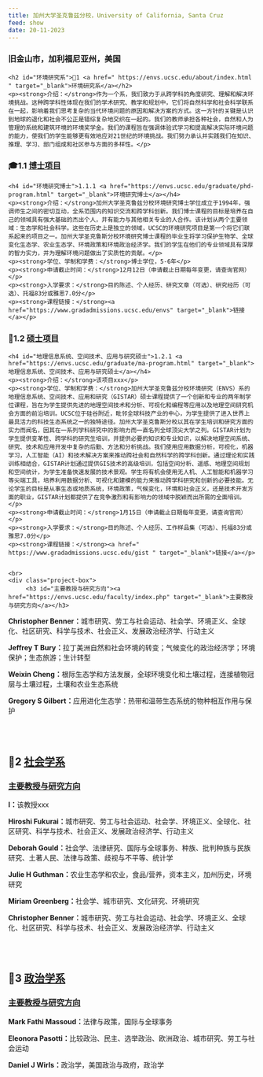 ```yaml
---
title: 加州大学圣克鲁兹分校，University of California, Santa Cruz
feed: show
date: 20-11-2023
---
```


<html lang="zh">
<head>
    <meta charset="UTF-8">
    <title>加州大学圣克鲁兹分校，University of California, Santa Cruz</title>
    <link rel="stylesheet" href="/assets/css/CSS.css">
</head>
<body>
    <h3>旧金山市，加利福尼亚州，美国</h3>

    <h2 id="环境研究系">🏫1 <a href=" https://envs.ucsc.edu/about/index.html " target="_blank">环境研究系</a></h2>
    <p><strong>介绍：</strong>作为一个系，我们致力于从跨学科的角度研究、理解和解决环境挑战。这种跨学科性体现在我们的学术研究、教学和规划中，它们将自然科学和社会科学联系在一起，影响着我们思考复杂的当代环境问题的原因和解决方案的方式。这一方针的关键是认识到地球的退化和社会不公正是错综复杂地交织在一起的。我们的教师承担各种社会，自然和人为管理的系统和建筑环境的环境奖学金。我们的课程旨在强调体验式学习和提高解决实际环境问题的能力，使我们的学生能够更有效地应对21世纪的环境挑战。我们努力承认并实践我们在知识、推理、学习、部门组成和社区参与方面的多样性。</p>

<h3 id="博士项目">🎓1.1 <a href="https://www.gradadmissions.ucsc.edu/graduate-studies" target="_blank">博士项目</a></h3>

    <h4 id="环境研究博士">1.1.1 <a href="https://envs.ucsc.edu/graduate/phd-program.html" target="_blank">环境研究博士</a></h4>
    <p><strong>介绍：</strong>加州大学圣克鲁兹分校环境研究博士学位成立于1994年，强调师生之间的密切互动，全系范围内的知识交流和跨学科创新。我们博士课程的目标是培养在自己的领域具有强大基础的杰出个人，并有能力与其他相关专业的人合作。该计划从两个主要领域：生态学和社会科学。这些在历史上是独立的领域，UCSC的环境研究项目是第一个将它们联系起来的项目之一。加州大学圣克鲁斯分校环境研究博士课程的毕业生将学习保护生物学、全球变化生态学、农业生态学、环境政策和环境政治经济学。我们的学生在他们的专业领域具有深厚的智力实力，并为理解环境问题做出了实质性的贡献。</p>
    <p><strong>学位、学制和学费：</strong>博士学位，5-6年</p>
    <p><strong>申请截止时间：</strong>12月12日（申请截止日期每年变更，请查询官网）</p>
    <p><strong>入学要求：</strong>目的陈述、个人经历、研究文章（可选）、研究经历（可选）、托福83分或雅思7.0分</p>
    <p><strong>课程链接：</strong><a href="https://www.gradadmissions.ucsc.edu/envs" target="_blank">链接</a></p>

<h3 id="硕士项目">📖1.2 <a href="https://www.gradadmissions.ucsc.edu/graduate-studies" target="_blank">硕士项目</a></h3>

    <h4 id="地理信息系统、空间技术、应用与研究硕士">1.2.1 <a href="https://envs.ucsc.edu/graduate/ma-program.html" target="_blank">地理信息系统、空间技术、应用与研究硕士</a></h4>
    <p><strong>介绍：</strong>该项目xxx</p>
    <p><strong>学位、学制和学费：</strong>加州大学圣克鲁兹分校环境研究（ENVS）系的地理信息系统、空间技术、应用和研究（GISTAR）硕士课程提供了一个创新和专业的两年制学位课程，旨在为学生提供先进的地理空间技术和分析、可视化和编程等应用以及地理空间研究机会方面的前沿培训。UCSC位于硅谷附近，毗邻全球科技产业的中心，为学生提供了进入世界上最具活力的科技生态系统之一的独特途径。加州大学圣克鲁斯分校以其在学生培训和研究方面的实力而闻名，因其在一系列学科研究中的影响力而一直名列全球顶尖大学之列。GISTAR计划为学生提供变革性、跨学科的研究生培训，并提供必要的知识和专业知识，以解决地理空间系统、研究、技术和应用开发中复杂的后勤、方法和分析挑战。我们使用应用数据分析，可视化，机器学习，人工智能（AI）和技术解决方案来推动跨社会和自然科学的跨学科创新。通过理论和实践训练相结合，GISTAR计划通过提供GIS技术的高级培训，包括空间分析、遥感、地理空间规划和空间统计，为学生准备快速发展的技术景观。学生将有机会使用无人机、人工智能和机器学习等尖端工具，培养利用数据分析、可视化和建模的能力来推动跨学科研究和创新的必要技能。无论学生的目标是从事生态或地质系统，环境政策，气候变化，环境和社会正义，还是技术开发方面的职业，GISTAR计划都提供了在竞争激烈和有影响力的领域中脱颖而出所需的全面培训。</p>
    <p><strong>申请截止时间：</strong>1月15日（申请截止日期每年变更，请查询官网）</p>
    <p><strong>入学要求：</strong>目的陈述、个人经历、工作样品集（可选）、托福83分或雅思7.0分</p>
    <p><strong>课程链接：</strong><a href=" https://www.gradadmissions.ucsc.edu/gist " target="_blank">链接</a></p>

   
    <br>
    <div class="project-box">
         <h3 id="主要教授与研究方向"><a href="https://envs.ucsc.edu/faculty/index.php" target="_blank">主要教授与研究方向</a></h3>
<p><strong> Christopher Benner：</strong>城市研究、劳工与社会运动、社会学、环境正义、全球化、社区研究、科学与技术、社会正义、发展政治经济学、行动主义</p>
        <p><strong> Jeffrey T Bury：</strong>拉丁美洲自然和社会环境的转变；气候变化的政治经济学；环境保护；生态旅游；生计转型</p>
        <p><strong> Weixin Cheng：</strong>根际生态学和方法发展，全球环境变化和土壤过程，连接植物冠层与土壤过程，土壤和农业生态系统</p>
        <p><strong> Gregory S Gilbert：</strong>应用进化生态学：热带和温带生态系统的物种相互作用与保护</p>
    </div>
    <br>
    <br>

<h2 id="社会学系">🏫2 <a href="https://sociology.ucsc.edu/about/contact.html" target="_blank">社会学系</a></h2>

<div class="project-box">
         <h3 id="主要教授与研究方向"><a href="https://sociology.ucsc.edu/about/directory-faculty.php" target="_blank">主要教授与研究方向</a></h3>
<p><strong> l：</strong>该教授xxx</p>
        <p><strong> Hiroshi Fukurai：</strong>城市研究、劳工与社会运动、社会学、环境正义、全球化、社区研究、科学与技术、社会正义、发展政治经济学、行动主义</p>
        <p><strong> Deborah Gould：</strong>社会学、法律研究、国际与全球事务、种族、批判种族与民族研究、土著人民、法律与政策、歧视与不平等、统计学</p>
        <p><strong> Julie H Guthman：</strong>农业生态学和农业，食品/营养，资本主义，加州历史，环境研究</p>
        <p><strong> Miriam Greenberg：</strong>社会学、城市研究、文化研究、环境研究</p>
        <p><strong> Christopher Benner：</strong>城市研究、劳工与社会运动、社会学、环境正义、全球化、社区研究、科学与技术、社会正义、发展政治经济学、行动主义</p>

 </div>
<br>
<br>

<h2 id="政治学系">🏫3 <a href=" https://politics.ucsc.edu/about/index.html " target="_blank">政治学系</a></h2>

<div class="project-box">
         <h3 id="主要教授与研究方向"><a href="https://politics.ucsc.edu/faculty/index.php" target="_blank">主要教授与研究方向</a></h3>
<p><strong>Mark Fathi Massoud：</strong>法律与政策，国际与全球事务</p>
        <p><strong>Eleonora Pasotti：</strong>比较政治、民主、选举政治、欧洲政治、城市研究、劳工与社会运动</p>
        <p><strong>Daniel J Wirls：</strong>政治学，美国政治与政府，政治学</p>
</div>

</body>
</html>

